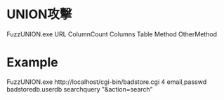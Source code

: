 # UNION攻擊

FuzzUNION.exe URL ColumnCount Columns Table Method OtherMethod

# Example

FuzzUNION.exe http://localhost/cgi-bin/badstore.cgi 4 email,passwd badstoredb.userdb searchquery "&action=search"
